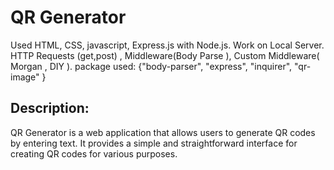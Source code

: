 # QR Generator 
  Used HTML, CSS, javascript, Express.js with Node.js.
  Work on Local Server. HTTP Requests (get,post) , Middleware(Body Parse ), Custom Middleware( Morgan , DIY ).
  package used: {"body-parser", "express", "inquirer", "qr-image" }

## Description:
  QR Generator is a web application that allows users to generate QR codes by entering text. 
  It provides a simple and straightforward interface for creating QR codes for various purposes.

